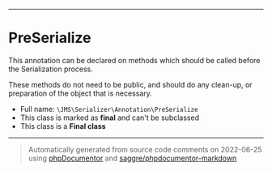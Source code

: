 ***

# PreSerialize

This annotation can be declared on methods which should be called
before the Serialization process.

These methods do not need to be public, and should do any clean-up, or
preparation of the object that is necessary.

* Full name: `\JMS\Serializer\Annotation\PreSerialize`
* This class is marked as **final** and can't be subclassed
* This class is a **Final class**






***
> Automatically generated from source code comments on 2022-06-25 using [phpDocumentor](http://www.phpdoc.org/) and [saggre/phpdocumentor-markdown](https://github.com/Saggre/phpDocumentor-markdown)
